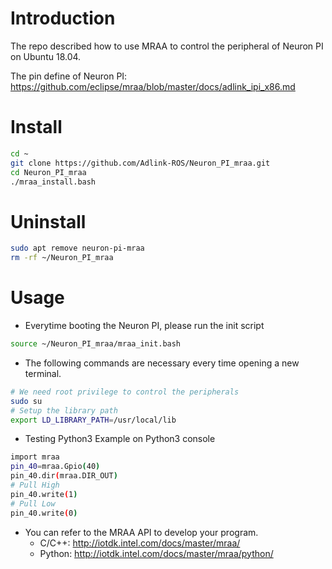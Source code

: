 # Introduction

The repo described how to use MRAA to control the peripheral of Neuron PI on Ubuntu 18.04.

The pin define of Neuron PI: https://github.com/eclipse/mraa/blob/master/docs/adlink_ipi_x86.md

# Install

```bash
cd ~
git clone https://github.com/Adlink-ROS/Neuron_PI_mraa.git
cd Neuron_PI_mraa
./mraa_install.bash
```

# Uninstall

```bash
sudo apt remove neuron-pi-mraa
rm -rf ~/Neuron_PI_mraa
```

# Usage

* Everytime booting the Neuron PI, please run the init script

```bash
source ~/Neuron_PI_mraa/mraa_init.bash
```

* The following commands are necessary every time opening a new terminal.

```bash
# We need root privilege to control the peripherals
sudo su
# Setup the library path
export LD_LIBRARY_PATH=/usr/local/lib
```

* Testing Python3 Example on Python3 console

```bash
import mraa
pin_40=mraa.Gpio(40)
pin_40.dir(mraa.DIR_OUT)
# Pull High
pin_40.write(1)
# Pull Low
pin_40.write(0)
```

* You can refer to the MRAA API to develop your program.
  - C/C++: http://iotdk.intel.com/docs/master/mraa/
  - Python: http://iotdk.intel.com/docs/master/mraa/python/
